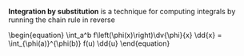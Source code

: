 **Integration by substitution** is a technique for computing integrals by running the chain rule in reverse

\begin{equation}
\int_a^b f\left(\phi(x)\right)\dv{\phi}{x} \dd{x} = \int_{\phi(a)}^{\phi(b)} f(u) \dd{u}
\end{equation}